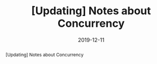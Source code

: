 ---
layout: post
title: "[Updating] Notes about Concurrency"
date: 2019-12-11
comments: true
categories: [notes]
abstract: "[Updating] Notes about Concurrency"
---